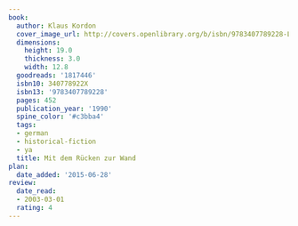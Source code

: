 ```yaml
---
book:
  author: Klaus Kordon
  cover_image_url: http://covers.openlibrary.org/b/isbn/9783407789228-L.jpg
  dimensions:
    height: 19.0
    thickness: 3.0
    width: 12.8
  goodreads: '1817446'
  isbn10: 340778922X
  isbn13: '9783407789228'
  pages: 452
  publication_year: '1990'
  spine_color: '#c3bba4'
  tags:
  - german
  - historical-fiction
  - ya
  title: Mit dem Rücken zur Wand
plan:
  date_added: '2015-06-28'
review:
  date_read:
  - 2003-03-01
  rating: 4
---
```

